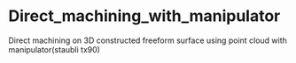# Direct_machining_with_manipulator
Direct machining on 3D constructed freeform surface using point cloud with manipulator(staubli tx90)
